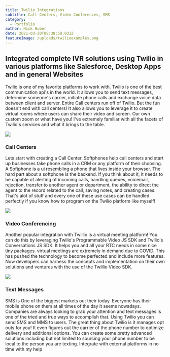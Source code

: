 ```yaml
---
title: Twilio Integrations
subtitle: Call Centers, Video Conferences, SMS
category:
  - Portfolio
author: Nick Huber
date: 2021-03-20T08:38:58.031Z
featureImage: /uploads/twilioexamples.png
---
```

## Integrated complete IVR solutions using Twilio in various platforms like Salesforce, Desktop Apps and in general Websites

Twilio is one of my favorite platforms to work with. Twilio is one of the best communication api's in the world. It allows you to send text messages, determine someone's carrier, initiate phone calls and exchange voice data between client and server. Entire Call centers run off of Twilio. But the fun doesn't end with call centers! It also allows you to leverage it to create virtual rooms where users can share their video and screen. Our own custom zoom or what have you! I've extremely familiar with all the facets of Twilio's services and what it brings to the table.

![](/uploads/ccasset-1-500.png)

### Call Centers

Lets start with creating a Call Center. Softphones help call centers and start up businesses take phone calls in a CRM or any platform of their choosing. A Softphone is a ui resembling a phone that lives inside your browser. The hard part about a softphone is the backend. If you think about it, it needs to be capable of alerting of incoming calls, handling queues, voicemail, rejection, transfer to another agent or department, the ability to direct the agent to the record related to the call, saving notes, and creating cases. That's alot of stuff and every one of these use cases can be handled perfectly if you know how to program on the Twilio platform like myself!

![](/uploads/vcasset-1-800.png)

### Video Conferencing

Another popular integration with Twillio is a virtual meeting platform! You can do this by leveraging Twilio's Programmable Video JS SDK and Twilio's Conversations JS SDK. It helps you and all your RTC needs in some nice tiny packages. virtual meetings are extremely in demand due to COVID. This has pushed the technology to become perfected and include more features. Now developers can harness the concepts and implementation on their own solutions and ventures with the use of the Twillio Video SDK.

![](/uploads/masssmsasset-1-900.png)

### Text Messages

SMS is One of the biggest markets out their today. Everyone has their mobile phone on them at all times of the day it seems nowadays. Companies are always looking to grab your attention and text messages is one of the tried and true ways to accomplish that. Using Twilio you can send SMS and MMS to users. The great thing about Twilio is it manages opt outs for you! It even figures out the carrier of the phone number to optimize delivery and additional options. You can create some pretty advanced solutions including but not limited to sourcing your phone number to be local to the person you are texting. Integrate with external platforms in no time with my help
